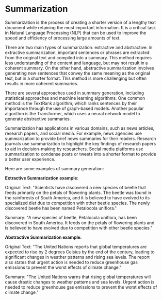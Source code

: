 # Summarization

Summarization is the process of creating a shorter version of a lengthy text document while retaining the most important information. It is a critical task in Natural Language Processing (NLP) that can be used to improve the speed and efficiency of processing large amounts of text.

There are two main types of summarization: extractive and abstractive. In extractive summarization, important sentences or phrases are extracted from the original text and compiled into a summary. This method requires less understanding of the content and language, but may not result in a coherent summary. On the other hand, abstractive summarization involves generating new sentences that convey the same meaning as the original text, but in a shorter format. This method is more challenging but often results in more coherent summaries.

There are several approaches used in summary generation, including statistical approaches and machine learning algorithms. One common method is the TextRank algorithm, which ranks sentences by their importance through the use of graph-based models. Another popular algorithm is the Transformer, which uses a neural network model to generate abstractive summaries.

Summarization has applications in various domains, such as news articles, research papers, and social media. For example, news agencies use summarization to provide brief news summaries for their readers. Research journals use summarization to highlight the key findings of research papers to aid in decision-making by researchers. Social media platforms use summarization to condense posts or tweets into a shorter format to provide a better user experience.

Here are some examples of summary generation:

**Extractive Summarization example:**

Original Text: "Scientists have discovered a new species of beetle that feeds primarily on the petals of flowering plants. The beetle was found in the rainforests of South America, and it is believed to have evolved to its specialized diet due to competition with other beetle species. The newly discovered beetle has been named Petalocola uniflora."

Summary: "A new species of beetle, Petalocola uniflora, has been discovered in South America. It feeds on the petals of flowering plants and is believed to have evolved due to competition with other beetle species."

**Abstractive Summarization example:**

Original Text: "The United Nations reports that global temperatures are expected to rise by 2 degrees Celsius by the end of the century, leading to significant changes in weather patterns and rising sea levels. The report also states that urgent action is needed to reduce greenhouse gas emissions to prevent the worst effects of climate change."

Summary: "The United Nations warns that rising global temperatures will cause drastic changes to weather patterns and sea levels. Urgent action is needed to reduce greenhouse gas emissions to prevent the worst effects of climate change."
